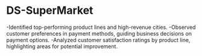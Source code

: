 # DS-SuperMarket
  -Identified top-performing product lines and high-revenue cities. 
  -Observed customer preferences in payment methods, guiding business decisions on payment options. 
  -Analyzed customer satisfaction ratings by product line, highlighting areas for potential improvement.
